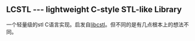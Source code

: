## LCSTL --- lightweight C-style STL-like Library ##
一个轻量级的stl C语言实现。启发自[libcstl](https://github.com/activesys/libcstl)。但不同的是有几点根本上的想法不同。

